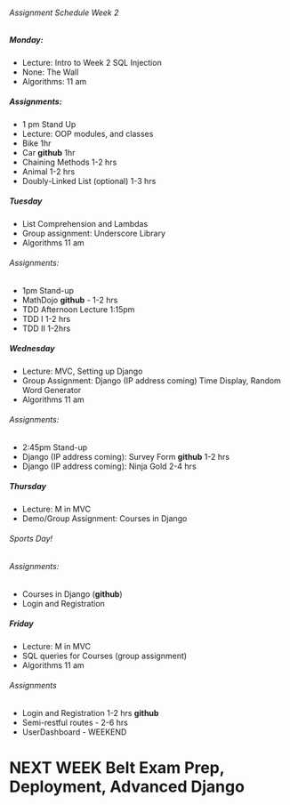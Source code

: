 ###### Assignment Schedule Week 2
##### Monday:
- Lecture: Intro to Week 2 SQL Injection
- None: The Wall
- Algorithms: 11 am
##### Assignments:
- 1 pm Stand Up
- Lecture: OOP modules, and classes
- Bike    1hr
- Car    **github**  1hr
- Chaining Methods  1-2 hrs
- Animal 1-2 hrs
- Doubly-Linked List (optional) 1-3 hrs

##### Tuesday
- List Comprehension and Lambdas  
- Group assignment: Underscore Library
- Algorithms 11 am

###### Assignments:
- 1pm Stand-up
- MathDojo **github** - 1-2 hrs
- TDD Afternoon Lecture 1:15pm
- TDD I 1-2 hrs
- TDD II 1-2hrs


##### Wednesday
- Lecture: MVC, Setting up Django
- Group Assignment: Django (IP address coming) Time Display, Random Word Generator
- Algorithms 11 am

###### Assignments:

- 2:45pm Stand-up
- Django (IP address coming): Survey Form **github** 1-2 hrs
- Django (IP address coming): Ninja Gold 2-4 hrs

##### Thursday
- Lecture: M in MVC
- Demo/Group Assignment: Courses in Django
###### Sports Day!
###### Assignments:
- Courses in Django (**github**)
- Login and Registration

##### Friday
- Lecture: M in MVC
- SQL queries for Courses (group assignment)
- Algorithms 11 am
###### Assignments
- Login and Registration 1-2 hrs **github**
- Semi-restful routes - 2-6 hrs
- UserDashboard - WEEKEND

# NEXT WEEK Belt Exam Prep, Deployment, Advanced Django
